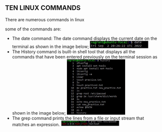 <h2> TEN LINUX COMMANDS </h2>
<p>There are numerous commands in linux</p>
<p>some of the commands are: </P>
<ul>
  <li>
     The date command: The date command displays the current date on the terminal as shown in the image below;
    <img src="https://github.com/ogunleye0720/Altschool-cloud-exercise/raw/main/date-command.JPG" height="10%" width="40%" />
  </li>
   <li>
     The History command is built-in shell tool that displays all the commands that have been entered previously on the terminal session as shown in the image below;
    <img src="https://github.com/ogunleye0720/Altschool-cloud-exercise/raw/main/history-command.JPG" height="10%" width="40%" />
  </li>
  <li>
     The grep command prints the lines from a file or input stream that matches an expression.
    <img src="https://github.com/ogunleye0720/Altschool-cloud-exercise/raw/main/grep-command.JPG" height="10%" width="40%" />
  </li>
</ul>
